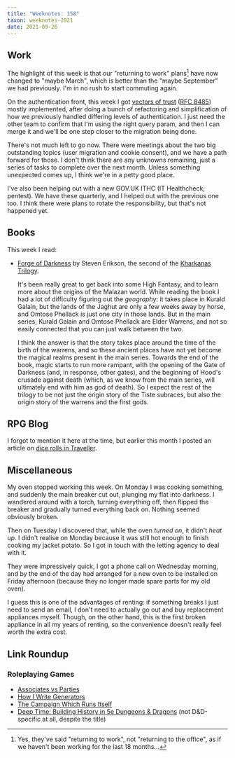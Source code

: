 ```yaml
---
title: "Weeknotes: 158"
taxon: weeknotes-2021
date: 2021-09-26
---
```


## Work

The highlight of this week is that our "returning to work" plans[^rtw]
have now changed to "maybe March", which is better than the "maybe
September" we had previously.  I'm in no rush to start commuting
again.

[^rtw]: Yes, they've said "returning to work", not "returning to the
  office", as if we haven't been working for the last 18 months...

On the authentication front, this week I got [vectors of trust][]
([RFC 8485][]) mostly implemented, after doing a bunch of refactoring
and simplification of how we previously handled differing levels of
authentication.  I just need the other team to confirm that I'm using
the right query param, and then I can merge it and we'll be one step
closer to the migration being done.

There's not much left to go now.  There were meetings about the two
big outstanding topics (user migration and cookie consent), and we
have a path forward for those.  I don't think there are any unknowns
remaining, just a series of tasks to complete over the next month.
Unless something unexpected comes up, I think we're in a petty good
place.

I've also been helping out with a new GOV.UK ITHC (IT Healthcheck;
pentest).  We have these quarterly, and I helped out with the previous
one too.  I think there were plans to rotate the responsibility, but
that's not happened yet.

[vectors of trust]: https://github.com/alphagov/account-api/pull/215
[RFC 8485]: https://datatracker.ietf.org/doc/html/rfc8485


## Books

This week I read:

- [Forge of Darkness][] by Steven Erikson, the second of the [Kharkanas Trilogy][].

  It's been really great to get back into some High Fantasy, and to
  learn more about the origins of the Malazan world.  While reading
  the book I had a lot of difficulty figuring out the *geography*: it
  takes place in Kurald Galain, but the lands of the Jaghut are only a
  few weeks away by horse, and Omtose Phellack is just one city in
  those lands.  But in the main series, Kurald Galain and Omtose
  Phellack are Elder Warrens, and not so easily connected that you can
  just walk between the two.

  I think the answer is that the story takes place around the time of
  the birth of the warrens, and so these ancient places have not yet
  become the magical realms present in the main series.  Towards the
  end of the book, magic starts to run more rampant, with the opening
  of the Gate of Darkness (and, in response, other gates), and the
  beginning of Hood's crusade against death (which, as we know from
  the main series, will ultimately end with him as god of death).  So
  I expect the rest of the trilogy to be not just the origin story of
  the Tiste subraces, but also the origin story of the warrens and the
  first gods.

[Forge of Darkness]: https://malazan.fandom.com/wiki/Forge_of_Darkness
[Kharkanas Trilogy]: https://en.wikipedia.org/wiki/The_Kharkanas_Trilogy


## RPG Blog

I forgot to mention it here at the time, but earlier this month I posted an
article on [dice rolls in Traveller][].

[dice rolls in Traveller]: https://www.lookwhattheshoggothdraggedin.com/post/dice-rolls-in-traveller.html


## Miscellaneous

My oven stopped working this week.  On Monday I was cooking something,
and suddenly the main breaker cut out, plunging my flat into darkness.
I wandered around with a torch, turning everything off, then flipped
the breaker and gradually turned everything back on.  Nothing seemed
obviously broken.

Then on Tuesday I discovered that, while the oven *turned on*, it
didn't *heat up*.  I didn't realise on Monday because it was still hot
enough to finish cooking my jacket potato.  So I got in touch with the
letting agency to deal with it.

They were impressively quick, I got a phone call on Wednesday morning,
and by the end of the day had arranged for a new oven to be installed
on Friday afternoon (because they no longer made spare parts for my
old oven).

I guess this is one of the advantages of renting: if something breaks
I just need to send an email, I don't need to actually go out and buy
replacement appliances myself.  Though, on the other hand, this is the
first broken appliance in all my years of renting, so the convenience
doesn't really feel worth the extra cost.


## Link Roundup

### Roleplaying Games

- [Associates vs Parties](https://knightattheopera.blogspot.com/2021/09/associates-vs-parties.html)
- [How I Write Generators](http://lizardmandiaries.blogspot.com/2021/09/how-i-write-generators.html)
- [The Campaign Which Runs Itself](http://monstersandmanuals.blogspot.com/2021/09/the-campaign-which-runs-itself.html)
- [Deep Time: Building History in 5e Dungeons & Dragons](https://www.youtube.com/watch?v=21EPwffOx0I) (not D&D-specific at all, despite the title)

